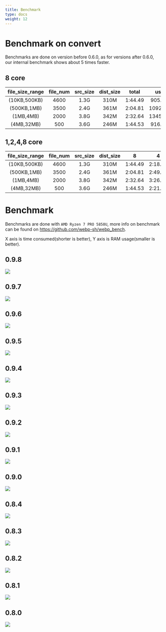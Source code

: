 ```yaml
---
title: Benchmark
type: docs
weight: 12
---
```


# Benchmark on convert

Benchmarks are done on version before 0.6.0, as for versions after 0.6.0, our internal benchmark shows about 5 times faster.

## 8 core

| file_size_range | file_num | src_size | dist_size |  total  |   user   | system | cpu  | core |
| :-------------: | :------: | :------: | :-------: | :-----: | :------: | :----: | :--: | :--: |
|  (10KB,500KB)   |   4600   |   1.3G   |   310M    | 1:44.49 | 905.41s  | 9.55s  | 875% |  8   |
|   (500KB,1MB)   |   3500   |   2.4G   |   361M    | 2:04.81 | 1092.50s | 7.98s  | 881% |  8   |
|    (1MB,4MB)    |   2000   |   3.8G   |   342M    | 2:32.64 | 1345.73s | 10.84s | 888% |  8   |
|   (4MB,32MB)    |   500    |   3.6G   |   246M    | 1:44.53 | 916.91s  | 12.03s | 888% |  8   |

## 1,2,4,8 core

| file_size_range | file_num | src_size | dist_size |    8    |    4    |    2    |    1    |
| :-------------: | :------: | :------: | :-------: | :-----: | :-----: | :-----: | :-----: |
|  (10KB,500KB)   |   4600   |   1.3G   |   310M    | 1:44.49 | 2:18.49 | 3:36.05 | 5:20.88 |
|   (500KB,1MB)   |   3500   |   2.4G   |   361M    | 2:04.81 | 2:49.46 | 4:16.41 | 6:28.97 |
|    (1MB,4MB)    |   2000   |   3.8G   |   342M    | 2:32.64 | 3:26.18 | 5:22.15 | 7:53.45 |
|   (4MB,32MB)    |   500    |   3.6G   |   246M    | 1:44.53 | 2:21.22 | 3:39.16 | 5:28.65 |


# Benchmark

Benchmarks are done with `AMD Ryzen 7 PRO 5850U`, more info on benchmark can be found on https://github.com/webp-sh/webp_bench.

X axis is time consumed(shorter is better), Y axis is RAM usage(smaller is better).

## 0.9.8
![](/images/benchmark/0.9.8.png)

## 0.9.7
![](/images/benchmark/0.9.7.png)

## 0.9.6
![](/images/benchmark/0.9.6.png)

## 0.9.5
![](/images/benchmark/0.9.5.png)

## 0.9.4
![](/images/benchmark/0.9.4.png)

## 0.9.3
![](/images/benchmark/0.9.3.png)

## 0.9.2
![](/images/benchmark/0.9.2.png)

## 0.9.1
![](/images/benchmark/0.9.1.png)

## 0.9.0
![](/images/benchmark/0.9.0.png)

## 0.8.4
![](/images/benchmark/0.8.4.png)

## 0.8.3
![](/images/benchmark/0.8.3.png)

## 0.8.2
![](/images/benchmark/0.8.2.png)

## 0.8.1
![](/images/benchmark/0.8.1.png)

## 0.8.0
![](/images/benchmark/0.8.0.png)